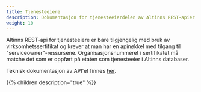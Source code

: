 ```yaml
---
title: Tjenesteeiere
description: Dokumentasjon for tjenesteeierdelen av Altinns REST-apier
weight: 10
---
```


Altinns REST-api for tjenesteeiere er bare tilgjengelig med bruk av virksomhetssertifikat og krever at man har en apinøkkel med tilgang til "serviceowner"-ressursene.
Organisasjonsnummeret i sertifikatet må matche det som er oppført på etaten som tjenesteeier i Altinns databaser. 

Teknisk dokumentasjon av API'et finnes [her](https://www.altinn.no/api/serviceowner/help).

{{% children description="true" %}}